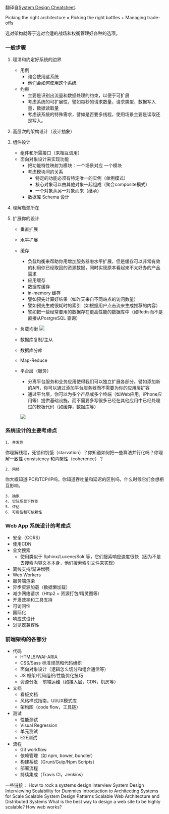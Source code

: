 翻译自[System Design Cheatsheet](https://gist.github.com/vasanthk/485d1c25737e8e72759f).

Picking the right architecture = Picking the right battles + Managing trade-offs

选对架构就等于选对合适的战场和权衡管理好各种的选项。


### 一般步骤

1. 理清和约定好系统的边界
	- 用例
		- 谁会使用这系统
		- 他们会如何使用这个系统
	- 约束
		- 主要是识别出流量和数据处理的约束，以便于可扩展
		- 考虑系统的可扩展性，譬如每秒的请求数量，请求类型，数据写入量，数据读取量
		- 考虑该系统的特殊需求，譬如是否要多线程，使用场景主要是读取还是写入。

2. 高层次的架构设计（设计抽象）
3. 组件设计
	- 组件和所需接口（来相互调用）
	- 面向对象设计来实现功能
		- 把功能特性映射为模块：一个场景对应	一个模块
		- 考虑模块间的关系
			- 特定的功能必须有特定唯一的实例（单例模式）
			- 核心对象可以由其他对象一起组成（聚合composite模式）
			- 一个对象从另一对象而来（继承）
		- 数据库 Schema 设计
4. 理解瓶颈所在
5. 扩展你的设计
	- 垂直扩展
	- 水平扩展
	- 缓存
		- 负载均衡来帮助你用增加服务器啦水平扩展，但是缓存可以非常有效的利用你已经取回的资源数据，同时实现原本看起来不太好办的产品需求
		- 应用缓存
		- 数据库缓存
		- in-memory 缓存
		- 譬如预先计算好结果（如昨天来自不同站点的访问数量）
		- 譬如预先生成很耗时的索引（如根据用户点击流来生成推荐的内容）
		- 譬如把一些经常要用的数据存在更高性能的数据库中（如Redis而不是直接从PostgreSQL 查询）
	- 负载均衡
![](../images/14614094433019.jpg)

	- 数据库复制/主从
	- 数据库分库
	- Map-Reduce	
	- 平台层（服务）
		- 分离平台服务和业务应用使得我们可以独立扩展各部分。譬如添加新的API，你可以通过添加平台服务器而不需要为你的应用层扩容
		- 通过平台层，你可以为多个产品或多个终端（如Web应用，iPhone应用等）提供基础设施，而不需要多写很多已经在其他应用中已经处理过的模板代码（如缓存，数据库等）

		![](../images/14614094309803.jpg)


### 系统设计的主要考虑点

	1. 并发性
你理解线程，死锁和饥饿（starvation）？你知道如何把一些算法并行化吗？你理解一致性 consistency 和内聚性（coherence）？

	2. 网络
你大概知道IPC和TCP/IP吗，你知道吞吐量和延迟的区别吗，什么时候它们会想相互影响。

	3. 抽象
	4. 实际场景下性能
	5. 评估
	6. 可用性和可依赖性

	
### Web App 系统设计的考虑点

- 安全（CORS）
- 使用CDN
- 全文搜索
	- 使用类似于 Sphinx/Lucene/Solr 等，它们搜索响应速度很快（因为不是去搜索内容文本本身，他们搜索索引文件来实现）
- 离线支持/渐进增强
- Web Workers
- 服务端渲染
- 异步资源加载（数据懒加载）
- 减少网络请求（Http2 + 资源打包/精灵图等）
- 开发效率和工具支持
- 可访问性
- 国际化
- 响应式设计
- 浏览器兼容性



### 前端架构的各部分

- 代码
	- HTML5/WAI-ARIA
	- CSS/Sass 标准规范和代码组织
	- 面向对象设计（逻辑怎么切分和组合通信等）
	- JS 框架/代码组织/性能优化技巧
	- 资源分发 - 前端运维（如接入层，CDN，机房等） 
- 文档
	- 看板文档
	- 风格样式指南，UI/UX模式库
	- 架构图（code flow，工具链）
- 测试
	- 性能测试
	- Visual Regression
	- 单元测试
	- E2E测试 
- 流程
	- Git workflow
	- 依赖管理（如 npm, bower, bundler） 
	- 构建系统（Grunt/Gulp/Npm Scripts）
	- 部署流程
	- 持续集成（Travis CI，Jenkins）


一些链接：
How to rock a systems design interview
System Design Interviewing
Scalability for Dummies
Introduction to Architecting Systems for Scale
Scalable System Design Patterns
Scalable Web Architecture and Distributed Systems
What is the best way to design a web site to be highly scalable?
How web works?

